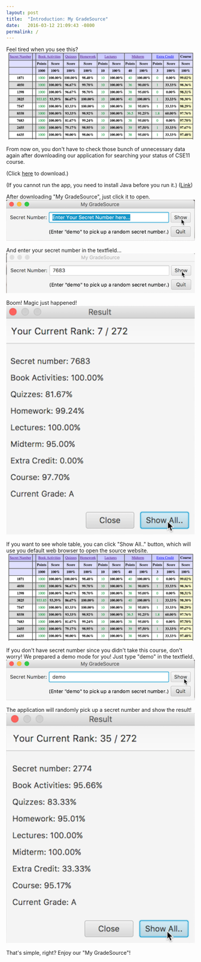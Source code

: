 ```yaml
---
layout: post
title:  "Introduction: My GradeSource"
date:   2016-03-12 21:09:43 -0800
permalink: /
---
```

Feel tired when you see this?
![](/src/1.png)

From now on, you don't have to check those bunch of unnecessary data again after
downloading our application for searching your status of CSE11 course.

(Click [here](https://github.com/mygradesource/mygradesource-app/blob/master/MyGradeSource.jar?raw=true) to download.)

(If you cannot run the app, you need to install Java before you run it.)
([Link](http://www.oracle.com/technetwork/java/javase/downloads/index.html))

After downloading "My GradeSource", just click it to open.
![](/src/2.png)

And enter your secret number in the textfield...
![](/src/3.png)

Boom! Magic just happened!
![](/src/4.png)

If you want to see whole table, you can click "Show All.." button, which will use
you default web browser to open the source website.
![](/src/1.png)

If you don't have secret number since you didn't take this course, don't worry!
We prepared a demo mode for you! Just type "demo" in the textfield.
![](/src/5.png)

The application will randomly pick up a secret number and show the result!
![](/src/6.png)

That's simple, right? Enjoy our "My GradeSource"!
